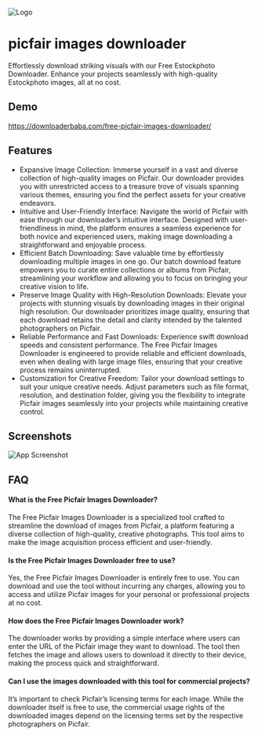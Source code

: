 
![Logo](https://downloaderbaba.com/wp-content/uploads/2023/11/logo-150.png)


# picfair images downloader

Effortlessly download striking visuals with our Free Estockphoto Downloader. Enhance your projects seamlessly with high-quality Estockphoto images, all at no cost.

## Demo

https://downloaderbaba.com/free-picfair-images-downloader/


## Features

- Expansive Image Collection: Immerse yourself in a vast and diverse collection of high-quality images on Picfair. Our downloader provides you with unrestricted access to a treasure trove of visuals spanning various themes, ensuring you find the perfect assets for your creative endeavors.
- Intuitive and User-Friendly Interface: Navigate the world of Picfair with ease through our downloader’s intuitive interface. Designed with user-friendliness in mind, the platform ensures a seamless experience for both novice and experienced users, making image downloading a straightforward and enjoyable process.
- Efficient Batch Downloading: Save valuable time by effortlessly downloading multiple images in one go. Our batch download feature empowers you to curate entire collections or albums from Picfair, streamlining your workflow and allowing you to focus on bringing your creative vision to life.
- Preserve Image Quality with High-Resolution Downloads: Elevate your projects with stunning visuals by downloading images in their original high resolution. Our downloader prioritizes image quality, ensuring that each download retains the detail and clarity intended by the talented photographers on Picfair.
- Reliable Performance and Fast Downloads: Experience swift download speeds and consistent performance. The Free Picfair Images Downloader is engineered to provide reliable and efficient downloads, even when dealing with large image files, ensuring that your creative process remains uninterrupted.
- Customization for Creative Freedom: Tailor your download settings to suit your unique creative needs. Adjust parameters such as file format, resolution, and destination folder, giving you the flexibility to integrate Picfair images seamlessly into your projects while maintaining creative control.


## Screenshots

![App Screenshot](https://i.ibb.co/xqsbRFQ/picfair-image-downloader.png)


## FAQ

####  What is the Free Picfair Images Downloader?

The Free Picfair Images Downloader is a specialized tool crafted to streamline the download of images from Picfair, a platform featuring a diverse collection of high-quality, creative photographs. This tool aims to make the image acquisition process efficient and user-friendly.

#### Is the Free Picfair Images Downloader free to use?

Yes, the Free Picfair Images Downloader is entirely free to use. You can download and use the tool without incurring any charges, allowing you to access and utilize Picfair images for your personal or professional projects at no cost.

####  How does the Free Picfair Images Downloader work?

The downloader works by providing a simple interface where users can enter the URL of the Picfair image they want to download. The tool then fetches the image and allows users to download it directly to their device, making the process quick and straightforward.

#### Can I use the images downloaded with this tool for commercial projects? 

It’s important to check Picfair’s licensing terms for each image. While the downloader itself is free to use, the commercial usage rights of the downloaded images depend on the licensing terms set by the respective photographers on Picfair.
